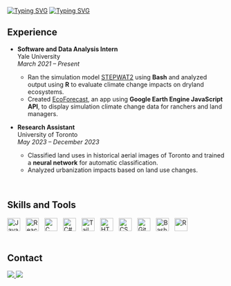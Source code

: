 [![Typing SVG](https://readme-typing-svg.demolab.com?font=Poppins&weight=600&size=25&pause=1000&color=F7F7F7&vCenter=true&width=430&height=40&lines=Hey!+I'm+Harley+%F0%9F%91%8B)](https://git.io/typing-svg#gh-dark-mode-only)
[![Typing SVG](https://readme-typing-svg.demolab.com?font=Poppins&weight=600&size=25&pause=1000&color=000000&vCenter=true&width=430&height=40&lines=Hey!+I'm+Harley+%F0%9F%91%8B)](https://git.io/typing-svg#gh-light-mode-only)

## Experience
- **Software and Data Analysis Intern**  
  Yale University  
  *March 2021 – Present*  
  - Ran the simulation model [STEPWAT2](https://github.com/DrylandEcology/STEPWAT2) using **Bash** and analyzed output using **R** to evaluate climate change impacts on dryland ecosystems.
  - Created [EcoForecast](https://ecoforecast.info/), an app using **Google Earth Engine JavaScript API**, to display simulation climate change data for ranchers and land managers.

- **Research Assistant**  
  University of Toronto  
  *May 2023 – December 2023*  
  - Classified land uses in historical aerial images of Toronto and trained a **neural network** for automatic classification.
  - Analyzed urbanization impacts based on land use changes.

<br />

## Skills and Tools
<img align="left" alt="JavaScript" width="30px" style="padding-right:10px;" src="https://cdn.jsdelivr.net/gh/devicons/devicon/icons/javascript/javascript-plain.svg" />
<img align="left" alt="React" width="30px" style="padding-right:10px;" src="https://cdn.jsdelivr.net/gh/devicons/devicon/icons/react/react-original.svg" />
<img align="left" alt="C" width="30px" style="padding-right:10px;" src="https://cdn.jsdelivr.net/gh/devicons/devicon@latest/icons/c/c-original.svg" />
<img align="left" alt="C#" width="30px" style="padding-right:10px;" src="https://cdn.jsdelivr.net/gh/devicons/devicon@latest/icons/csharp/csharp-original.svg" />
<img align="left" alt="Tailwind" width="30px" style="padding-right:10px;" src="https://cdn.jsdelivr.net/gh/devicons/devicon@latest/icons/tailwindcss/tailwindcss-original.svg" />
<img align="left" alt="HTML" width="30px" style="padding-right:10px;" src="https://cdn.jsdelivr.net/gh/devicons/devicon/icons/html5/html5-plain.svg" />
<img align="left" alt="CSS" width="30px" style="padding-right:10px;" src="https://cdn.jsdelivr.net/gh/devicons/devicon/icons/css3/css3-plain.svg" />
<img align="left" alt="Git" width="30px" style="padding-right:10px;" src="https://cdn.jsdelivr.net/gh/devicons/devicon/icons/git/git-original.svg" />
<img align="left" alt="Bash" width="30px" style="padding-right:10px;" src="https://cdn.jsdelivr.net/gh/devicons/devicon/icons/bash/bash-original.svg" />
<img align="left" alt="R" width="30px" style="padding-right:10px;" src="https://cdn.jsdelivr.net/gh/devicons/devicon@latest/icons/r/r-original.svg" />
<br />

<br />
<br />

## Contact
<div>
  <a href="https://www.linkedin.com/in/harley-zhang-3ba53b2a9" target="_blank">
    <img src="https://img.shields.io/badge/LinkedIn-%230762C8.svg?style=for-the-badge&logo=linkedin&logoColor=white"/>
  </a>
  <a href="mailto:harleyzhang06@gmail.com" target="_blank">
    <img src="https://img.shields.io/badge/Email-%233d3d3d.svg?style=for-the-badge&logo=gmail&logoColor=%23c71610"/>
  </a>
</div>
